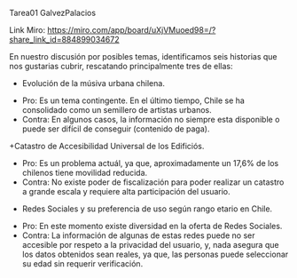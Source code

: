 Tarea01 GalvezPalacios

Link Miro: https://miro.com/app/board/uXjVMuoed98=/?share_link_id=884899034672

En nuestro discusión por posibles temas, identificamos seis historias que nos gustarias cubrir, rescatando principalmente tres de ellas:

+ Evolución de la músiva urbana chilena.
- Pro: Es un tema contingente. En el último tiempo, Chile se ha consolidado como un semillero de artistas urbanos.
- Contra: En algunos casos, la información no siempre esta disponible o puede ser difícil de conseguir (contenido de paga).

+Catastro de Accesibilidad Universal de los Edificiós.
- Pro: Es un problema actuál, ya que, aproximadamente un 17,6% de los chilenos tiene movilidad reducida.
- Contra: No existe poder de fiscalización para poder realizar un catastro a grande escala y requiere alta participación del usuario.

+ Redes Sociales y su preferencia de uso según rango etario en Chile.
- Pro: En este momento existe diversidad en la oferta de Redes Sociales.
- Contra: La información de algunas de estas redes puede no ser accesible por respeto a la privacidad del usuario, y, nada asegura que los datos obtenidos sean reales, ya que, las personas puede seleccionar su edad sin requerir verificación. 
